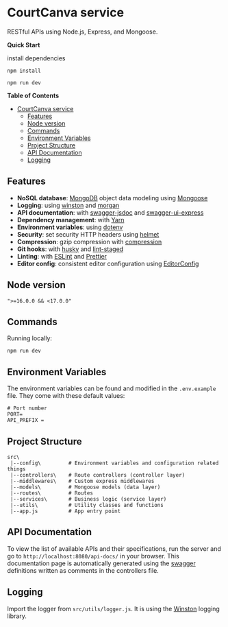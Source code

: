 # CourtCanva service

RESTful APIs using Node.js, Express, and Mongoose.



**Quick Start**

install dependencies
```
npm install
```

```
npm run dev
```

**Table of Contents**
- [CourtCanva service](#courtcanva-service)
  - [Features](#features)
  - [Node version](#node-version)
  - [Commands](#commands)
  - [Environment Variables](#environment-variables)
  - [Project Structure](#project-structure)
  - [API Documentation](#api-documentation)
  - [Logging](#logging)

## Features

- **NoSQL database**: [MongoDB](https://www.mongodb.com) object data modeling using [Mongoose](https://mongoosejs.com)
- **Logging**: using [winston](https://github.com/winstonjs/winston) and [morgan](https://github.com/expressjs/morgan)
- **API documentation**: with [swagger-jsdoc](https://github.com/Surnet/swagger-jsdoc) and [swagger-ui-express](https://github.com/scottie1984/swagger-ui-express)
- **Dependency management**: with [Yarn](https://yarnpkg.com)
- **Environment variables**: using [dotenv](https://github.com/motdotla/dotenv) 
- **Security**: set security HTTP headers using [helmet](https://helmetjs.github.io)
- **Compression**: gzip compression with [compression](https://github.com/expressjs/compression)
- **Git hooks**: with [husky](https://github.com/typicode/husky) and [lint-staged](https://github.com/okonet/lint-staged)
- **Linting**: with [ESLint](https://eslint.org) and [Prettier](https://prettier.io)
- **Editor config**: consistent editor configuration using [EditorConfig](https://editorconfig.org)

## Node version
```
">=16.0.0 && <17.0.0"
```

## Commands

Running locally:

```
npm run dev
```

## Environment Variables

The environment variables can be found and modified in the `.env.example` file. They come with these default values:

```
# Port number
PORT=
API_PREFIX =
```

## Project Structure

```
src\
 |--config\         # Environment variables and configuration related things
 |--controllers\    # Route controllers (controller layer)
 |--middlewares\    # Custom express middlewares
 |--models\         # Mongoose models (data layer)
 |--routes\         # Routes
 |--services\       # Business logic (service layer)
 |--utils\          # Utility classes and functions
 |--app.js          # App entry point
```

## API Documentation

To view the list of available APIs and their specifications, run the server and go to `http://localhost:8080/api-docs/` in your browser. This documentation page is automatically generated using the [swagger](https://swagger.io/) definitions written as comments in the controllers file.

## Logging

Import the logger from `src/utils/logger.js`. It is using the [Winston](https://github.com/winstonjs/winston) logging library.

